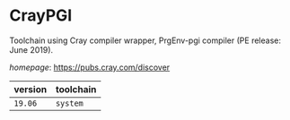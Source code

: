 # CrayPGI

Toolchain using Cray compiler wrapper, PrgEnv-pgi compiler (PE release: June 2019).

*homepage*: <https://pubs.cray.com/discover>

version | toolchain
--------|----------
``19.06`` | ``system``
